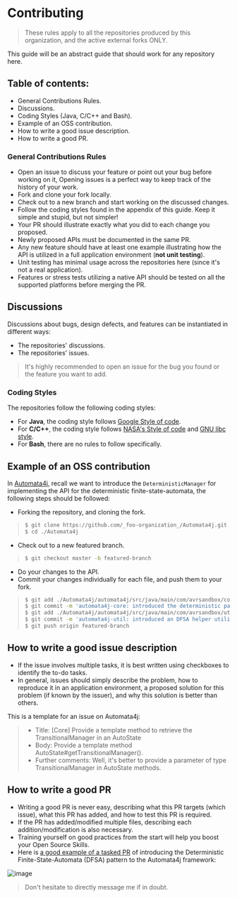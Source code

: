 # Contributing

> These rules apply to all the repositories produced by this organization, and the active external forks ONLY.

This guide will be an abstract guide that should work for any repository here.

## Table of contents: 
* General Contributions Rules.
* Discussions.
* Coding Styles (Java, C/C++ and Bash).
* Example of an OSS contribution.
* How to write a good issue description.
* How to write a good PR.

### General Contributions Rules
* Open an issue to discuss your feature or point out your bug before working on it,
Opening issues is a perfect way to keep track of the history of your work.
* Fork and clone your fork locally.
* Check out to a new branch and start working on the discussed changes.
* Follow the coding styles found in the appendix of this guide. Keep it simple and stupid, but not simpler!
* Your PR should illustrate exactly what you did to each change you proposed.
* Newly proposed APIs must be documented in the same PR.
* Any new feature should have at least one example illustrating how the API is utilized in a full application environment (**not unit testing**).
* Unit testing has minimal usage across the repositories here (since it's not a real application).
* Features or stress tests utilizing a native API should be tested on all the supported platforms before merging the PR.

## Discussions 
Discussions about bugs, design defects, and features can be instantiated in different ways: 
* The repositories' discussions.
* The repositories' issues.
> It's highly recommended to open an issue for the bug you found or the feature you want to add.

### Coding Styles 
The repositories follow the following coding styles: 
* For **Java**, the coding style follows [Google Style of code](https://google.github.io/styleguide/javaguide.html).
* For **C/C++**, the coding style follows [NASA's Style of code](https://ntrs.nasa.gov/citations/19950022400) and [GNU libc style](https://www.gnu.org/prep/standards/standards.html).
* For **Bash**, there are no rules to follow specifically.

## Example of an OSS contribution
In [Automata4j](https://github.com/Software-Hardware-Codesign/Automata4j), recall we want to introduce the `DeterministicManager` for implementing the API for the deterministic finite-state-automata, the following steps should be followed: 
* Forking the repository, and cloning the fork.
> ```bash
> $ git clone https://github.com/_foo-organization_/Automata4j.git
> $ cd ./Automata4j
> ```
* Check out to a new featured branch.
> ```bash
> $ git checkout master -b featured-branch
> ```
* Do your changes to the API.
* Commit your changes individually for each file, and push them to your fork.
> ```bash
> $ git add ./Automata4j/automata4j/src/java/main/com/avrsandbox/core/deterministic
> $ git commit -m 'automata4j-core: introduced the deterministic pattern'
> $ git add ./Automata4j/automata4j/src/java/main/com/avrsandbox/util
> $ git commit -m 'automata4j-util: introduced an DFSA helper utility'
> $ git push origin featured-branch
> ```

## How to write a good issue description
* If the issue involves multiple tasks, it is best written using checkboxes to identify the to-do tasks.
* In general, issues should simply describe the problem, how to reproduce it in an application environment, a proposed solution for this problem (if known by the issuer), and why this solution is better than others.

This is a template for an issue on Automata4j: 
> * Title: [Core] Provide a template method to retrieve the TransitionalManager in an AutoState
> * Body: Provide a template method AutoState#getTransitionalManager().
> * Further comments: Well, it's better to provide a parameter of type TransitionalManager in AutoState methods.

## How to write a good PR
* Writing a good PR is never easy, describing what this PR targets (which issue), what this PR has added, and how to test this PR is required.
* If the PR has added/modified multiple files, describing each addition/modification is also necessary.
* Training yourself on good practices from the start will help you boost your Open Source Skills.
* Here is [a good example of a tasked PR](https://github.com/Software-Hardware-Codesign/Automata4j/pull/2) of introducing the Deterministic Finite-State-Automata (DFSA) pattern to the Automata4j framework: 

![image](https://github.com/Software-Hardware-Codesign/.github/assets/60224159/a71fda44-4bcd-4155-947a-53fdc5d4799e)


> Don't hesitate to directly message me if in doubt.
